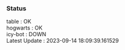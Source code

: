 ### Status


table : OK  
hogwarts : OK  
icy-bot : DOWN  
Latest Update : 2023-09-14 18:09:39.161529
